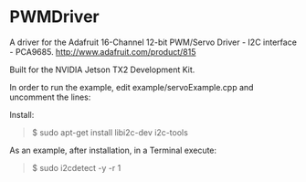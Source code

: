 # PWMDriver
A driver for the Adafruit 16-Channel 12-bit PWM/Servo Driver - I2C interface - PCA9685.
http://www.adafruit.com/product/815

Built for the NVIDIA Jetson TX2 Development Kit.

In order to run the example, edit example/servoExample.cpp and uncomment the lines:

Install:

<blockquote>$ sudo apt-get install libi2c-dev i2c-tools</blockquote>

As an example, after installation, in a Terminal execute:

<blockquote>$ sudo i2cdetect -y -r 1</blockquote>

